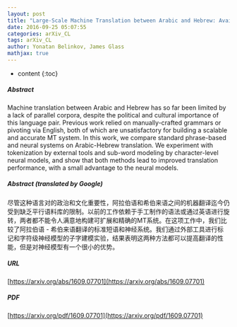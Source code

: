 ```yaml
---
layout: post
title: "Large-Scale Machine Translation between Arabic and Hebrew: Available Corpora and Initial Results"
date: 2016-09-25 05:07:55
categories: arXiv_CL
tags: arXiv_CL
author: Yonatan Belinkov, James Glass
mathjax: true
---
```


* content
{:toc}

##### Abstract
Machine translation between Arabic and Hebrew has so far been limited by a lack of parallel corpora, despite the political and cultural importance of this language pair. Previous work relied on manually-crafted grammars or pivoting via English, both of which are unsatisfactory for building a scalable and accurate MT system. In this work, we compare standard phrase-based and neural systems on Arabic-Hebrew translation. We experiment with tokenization by external tools and sub-word modeling by character-level neural models, and show that both methods lead to improved translation performance, with a small advantage to the neural models.

##### Abstract (translated by Google)
尽管这种语言对的政治和文化重要性，阿拉伯语和希伯来语之间的机器翻译迄今仍受到缺乏平行语料库的限制。以前的工作依赖于手工制作的语法或通过英语进行旋转，两者都不能令人满意地构建可扩展和精确的MT系统。在这项工作中，我们比较了阿拉伯语 - 希伯来语翻译的标准短语和神经系统。我们通过外部工具进行标记和字符级神经模型的子字建模实验，结果表明这两种方法都可以提高翻译的性能，但是对神经模型有一个很小的优势。

##### URL
[https://arxiv.org/abs/1609.07701](https://arxiv.org/abs/1609.07701)

##### PDF
[https://arxiv.org/pdf/1609.07701](https://arxiv.org/pdf/1609.07701)

